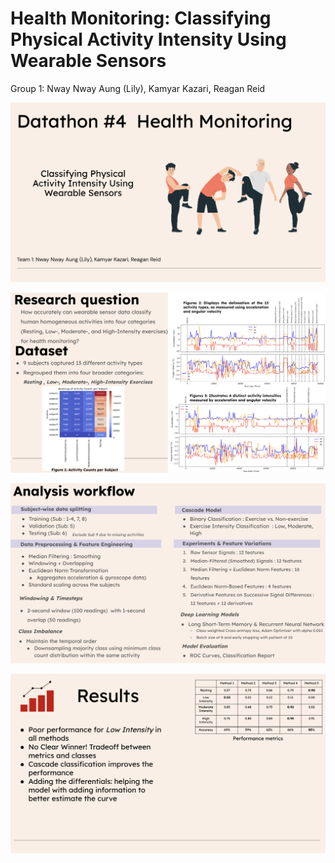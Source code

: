 
# Health Monitoring: Classifying Physical Activity Intensity Using Wearable Sensors

Group 1: Nway Nway Aung (Lily), Kamyar Kazari, Reagan Reid

<p align="center">
  <img src="./figures/fig1_Intro.png"/>
</p> 


<p align="center">
  <img src="./figures/fig2_RQs.png"/>
</p> 

<p align="center">
  <img src="./figures/fig3_Workflow.png"/>
</p> 

<p align="center">
  <img src="./figures/fig4_Results.png"/>
</p>
